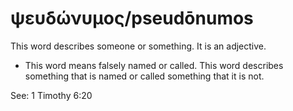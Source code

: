 # ψευδώνυμος/pseudōnumos
This word describes someone or something. It is an adjective.
* This word means falsely named or called. This word describes something that is named or called something that it is not.

See: 1 Timothy 6:20
